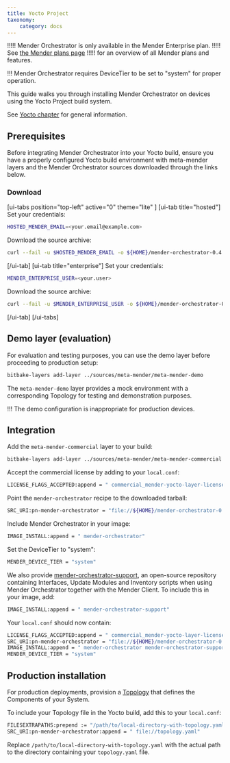 ```yaml
---
title: Yocto Project
taxonomy:
    category: docs
---
```


!!!!! Mender Orchestrator is only available in the Mender Enterprise plan.
!!!!! See [the Mender plans page](https://mender.io/pricing/plans?target=_blank)
!!!!! for an overview of all Mender plans and features.

!!! Mender Orchestrator requires DeviceTier to be set to "system" for proper operation.

This guide walks you through installing Mender Orchestrator on devices using the Yocto Project build system.

See [Yocto chapter](../../../05.Operating-System-updates-Yocto-Project/) for general information.

## Prerequisites

Before integrating Mender Orchestrator into your Yocto build, ensure you have a properly configured
Yocto build environment with meta-mender layers and the Mender Orchestrator sources downloaded through
the links below.

### Download

[ui-tabs position="top-left" active="0" theme="lite" ]
[ui-tab title="hosted"]
Set your credentials:
```bash
HOSTED_MENDER_EMAIL=<your.email@example.com>
```

Download the source archive:
<!--AUTOVERSION: "/mender-orchestrator/yocto/%/"/mender-orchestrator "/mender-orchestrator-%.tar.xz"/mender-orchestrator -->
```bash
curl --fail -u $HOSTED_MENDER_EMAIL -o ${HOME}/mender-orchestrator-0.4.0.tar.xz https://downloads.customer.mender.io/content/hosted/mender-orchestrator/yocto/0.4.0/mender-orchestrator-0.4.0.tar.xz
```
[/ui-tab]
[ui-tab title="enterprise"]
Set your credentials:
```bash
MENDER_ENTERPRISE_USER=<your.user>
```

Download the source archive:
<!--AUTOVERSION: "/mender-orchestrator/yocto/%/"/mender-orchestrator "/mender-orchestrator-%.tar.xz"/mender-orchestrator -->
```bash
curl --fail -u $MENDER_ENTERPRISE_USER -o ${HOME}/mender-orchestrator-0.4.0.tar.xz https://downloads.customer.mender.io/content/on-prem/mender-orchestrator/yocto/0.4.0/mender-orchestrator-0.4.0.tar.xz
```
[/ui-tab]
[/ui-tabs]

## Demo layer (evaluation)

For evaluation and testing purposes, you can use the demo layer before proceeding to production setup:

```bash
bitbake-layers add-layer ../sources/meta-mender/meta-mender-demo
```

The `meta-mender-demo` layer provides a mock environment with a corresponding Topology for testing and demonstration purposes.

!!! The demo configuration is inappropriate for production devices.

## Integration


Add the `meta-mender-commercial` layer to your build:

```bash
bitbake-layers add-layer ../sources/meta-mender/meta-mender-commercial
```

Accept the commercial license by adding to your `local.conf`:

```bash
LICENSE_FLAGS_ACCEPTED:append = " commercial_mender-yocto-layer-license"
```

Point the `mender-orchestrator` recipe to the downloaded tarball:

<!--AUTOVERSION: "/mender-orchestrator-%.tar.xz"/mender-orchestrator -->
```bash
SRC_URI:pn-mender-orchestrator = "file://${HOME}/mender-orchestrator-0.4.0.tar.xz"
```

Include Mender Orchestrator in your image:

```bash
IMAGE_INSTALL:append = " mender-orchestrator"
```

Set the DeviceTier to "system":

```bash
MENDER_DEVICE_TIER = "system"
```

We also provide [mender-orchestrator-support](https://github.com/mendersoftware/mender-orchestrator-support),
an open-source repository containing Interfaces, Update Modules and Inventory scripts when
using Mender Orchestrator together with the Mender Client. To include this in your image, add:

```bash
IMAGE_INSTALL:append = " mender-orchestrator-support"
```

Your `local.conf` should now contain:

<!--AUTOVERSION: "/mender-orchestrator-%.tar.xz"/mender-orchestrator -->
```bash
LICENSE_FLAGS_ACCEPTED:append = " commercial_mender-yocto-layer-license"
SRC_URI:pn-mender-orchestrator = "file://${HOME}/mender-orchestrator-0.4.0.tar.xz"
IMAGE_INSTALL:append = " mender-orchestrator mender-orchestrator-support"
MENDER_DEVICE_TIER = "system"
```

## Production installation

For production deployments, provision a [Topology](../../02.Topology/docs.md) that defines the Components of your System.

To include your Topology file in the Yocto build, add this to your `local.conf`:

```bash
FILESEXTRAPATHS:prepend := "/path/to/local-directory-with-topology.yaml:"
SRC_URI:pn-mender-orchestrator:append = " file://topology.yaml"
```

Replace `/path/to/local-directory-with-topology.yaml` with the actual path to the directory containing your `topology.yaml` file.

